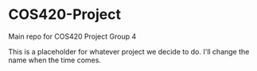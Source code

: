 # COS420-Project
Main repo for COS420 Project Group 4


This is a placeholder for whatever project we decide to do. I'll change the name when the time comes.
